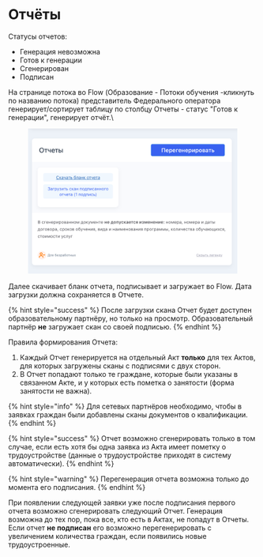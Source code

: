 # Отчёты

Статусы отчетов:

* Генерация невозможна
* Готов к генерации
* Сгенерирован
* Подписан

На странице потока во Flow (Образование - Потоки обучения -кликнуть по названию потока) представитель Федерального оператора генерирует/сортирует таблицу по столбцу Отчеты - статус "Готов к генерации", генерирует отчёт.\


<figure><img src="../.gitbook/assets/image (1).png" alt=""><figcaption></figcaption></figure>

Далее скачивает бланк отчета, подписывает и загружает во Flow. Дата загрузки должна сохраняется в  Отчете.

{% hint style="success" %}
После загрузки скана Отчет будет доступен образовательному партнёру, но только на просмотр. Образовательный партнёр **не** загружает скан со своей подписью.
{% endhint %}

Правила формирования Отчета:

1. Каждый Отчет генерируется на отдельный Акт **только** для тех Актов, для которых загружены сканы с подписями с двух сторон.
2. В Отчет попадают только те граждане, которые были указаны в связанном Акте, и у которых есть пометка о занятости (форма занятости не важна).

{% hint style="info" %}
Для сетевых партнёров  необходимо, чтобы в заявках граждан были добавлены сканы документов о квалификации.&#x20;
{% endhint %}

{% hint style="success" %}
Отчет возможно сгенерировать только в том случае, если есть хотя бы одна заявка из Акта имеет пометку о трудоустройстве (данные о трудоустройстве приходят в систему автоматически).&#x20;
{% endhint %}

{% hint style="warning" %}
Перегенерация отчета возможна только до момента его подписания.
{% endhint %}

При появлении следующей заявки уже после подписания первого отчета возможно сгенерировать следующий Отчет. Генерация возможна до тех пор, пока все, кто есть в Актах, не попадут в Отчеты.  \
Если отчет **не подписан** его возможно перегенерировать  с увеличением количества граждан, если появились новые трудоустроенные.&#x20;
